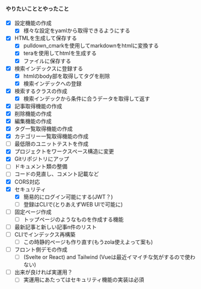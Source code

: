 #### やりたいこととやったこと
- [x] 設定機能の作成
  - [x] 様々な設定をyamlから取得できるようにする
- [x] HTMLを生成して保存する
  - [x] pulldown_cmarkを使用してmarkdownをhtmlに変換する
  - [x] teraを使用してhtmlを生成する
  - [x] ファイルに保存する
- [x] 検索インデックスに登録する
  - [x] htmlのbody部を取得してタグを削除
  - [x] 検索インデックへの登録
- [x] 検索するクラスの作成
  - [x] 検索インデックから条件に合うデータを取得して返す
- [x] 記事取得機能の作成
- [x] 削除機能の作成
- [x] 編集機能の作成
- [x] タグ一覧取得機能の作成
- [x] カテゴリー一覧取得機能の作成
- [ ] 最低限のユニットテストを作成
- [x] プロジェクトをワークスペース構造に変更
- [x] Gitリポジトリにアップ
- [ ] ドキュメント類の整備
- [ ] コードの見直し、コメント記載など
- [x] CORS対応
- [x] セキュリティ
  - [x] 簡易的にログイン可能にする(JWT？)
  - [ ] 登録はCLIで(とりあえずWEB UIで可能に)
- [ ] 固定ページ作成
  - [ ] トップページのようなものを作成する機能
- [ ] 最新記事と新しい記事n件のリスト
- [ ] CLIでインデックス再構築
  - [ ] この時静的ページも作り直す(もうzola使えよって案も)
- [ ] フロント側デモの作成
  - [ ] (Svelte or React) and Tailwind (Vueは最近イマイチな気がするので使わない)
- [ ] 出来が良ければ実運用？
  - [ ] 実運用にあたってはセキュリティ機能の実装は必須
